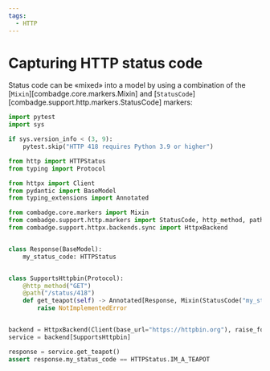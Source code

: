 ```yaml
---
tags:
  - HTTP
---
```


# Capturing HTTP status code

Status code can be «mixed» into a model by using a combination of the
[`Mixin`][combadge.core.markers.Mixin] and [`StatusCode`][combadge.support.http.markers.StatusCode] markers:

```python title="status_code.py" hl_lines="20 26"
import pytest
import sys

if sys.version_info < (3, 9):
    pytest.skip("HTTP 418 requires Python 3.9 or higher")

from http import HTTPStatus
from typing import Protocol

from httpx import Client
from pydantic import BaseModel
from typing_extensions import Annotated

from combadge.core.markers import Mixin
from combadge.support.http.markers import StatusCode, http_method, path
from combadge.support.httpx.backends.sync import HttpxBackend


class Response(BaseModel):
    my_status_code: HTTPStatus


class SupportsHttpbin(Protocol):
    @http_method("GET")
    @path("/status/418")
    def get_teapot(self) -> Annotated[Response, Mixin(StatusCode("my_status_code"))]:
        raise NotImplementedError


backend = HttpxBackend(Client(base_url="https://httpbin.org"), raise_for_status=False)
service = backend[SupportsHttpbin]

response = service.get_teapot()
assert response.my_status_code == HTTPStatus.IM_A_TEAPOT
```
